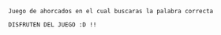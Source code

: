 ```
Juego de ahorcados en el cual buscaras la palabra correcta
```
```
DISFRUTEN DEL JUEGO :D !!
```